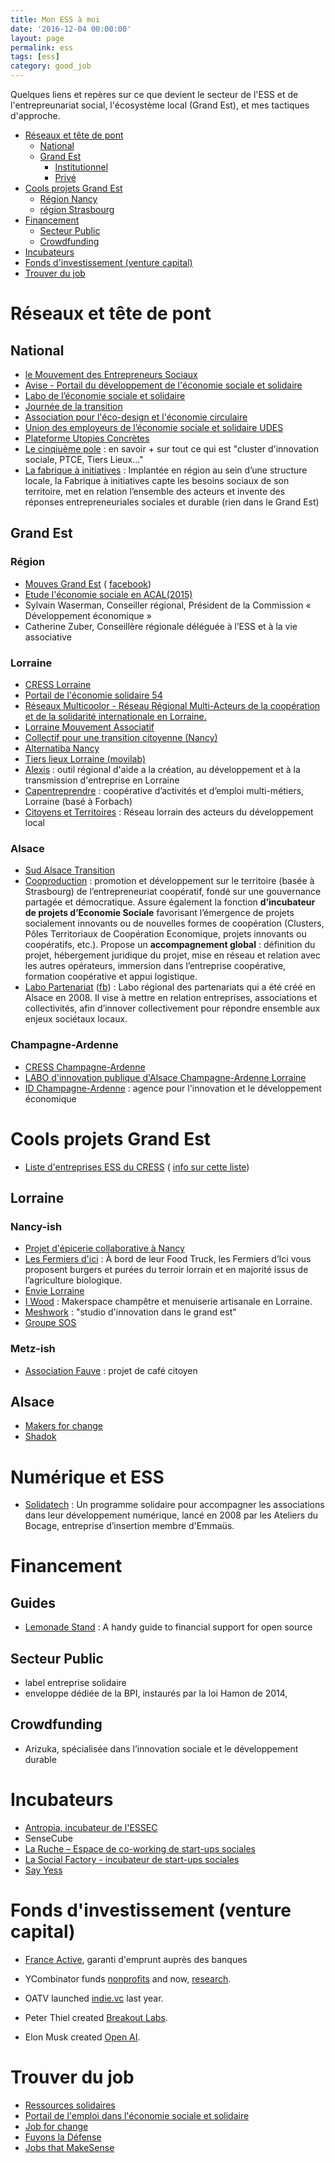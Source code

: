 ```yaml
---
title: Mon ESS à moi
date: '2016-12-04 00:00:00'
layout: page
permalink: ess
tags: [ess]
category: good_job
---
```


Quelques liens et repères sur ce que devient le secteur de l'ESS et de l'entrepreunariat social, l'écosystème local (Grand Est), et mes tactiques d'approche.



<!--more-->

<!-- TOC depthFrom:1 depthTo:6 withLinks:1 updateOnSave:1 orderedList:0 -->

- [Réseaux et tête de pont](#rseaux-et-tte-de-pont)
	- [National](#national)
	- [Grand Est](#grand-est)
		- [Institutionnel](#institutionnel)
		- [Privé](#priv)
- [Cools projets Grand Est](#cools-projets-grand-est)
	- [Région Nancy](#rgion-nancy)
	- [région Strasbourg](#rgion-strasbourg)
- [Financement](#financement)
	- [Secteur Public](#secteur-public)
	- [Crowdfunding](#crowdfunding)
- [Incubateurs](#incubateurs)
- [Fonds d'investissement (venture capital)](#fonds-dinvestissement-venture-capital)
- [Trouver du job](#trouver-du-job)

<!-- /TOC -->



# Réseaux et tête de pont

## National

- [le Mouvement des Entrepreneurs Sociaux](http://mouves.org/)
- [Avise - Portail du développement de l'économie sociale et solidaire](http://www.avise.org/)
- [Labo de l’économie sociale et solidaire](http://www.lelabo-ess.org/?-Presentation-)
- [Journée de la transition](http://www.journeetransition.org/)
- [Association pour l'éco-design et l'économie circulaire](http://www.apedec.org/)
- [Union des employeurs de l’économie sociale et solidaire UDES]()
- [Plateforme Utopies Concrètes](http://utopies-concretes.org/#/fr/map)
- [Le cinqiuème pole](http://lecinquiemepole.fr/?page_id=99) : en savoir + sur tout ce qui est "cluster d'innovation sociale, PTCE, Tiers Lieux..."
- [La fabrique à initiatives](http://fabriqueainitiatives.org/) : Implantée en région au sein d’une structure locale, la Fabrique à initiatives capte les besoins sociaux de son territoire, met en relation l’ensemble des acteurs et invente des réponses entrepreneuriales sociales et durable (rien dans le Grand Est)

## Grand Est

### Région

- [Mouves Grand Est](http://mouves.org/nos-missions/federer-et-influer/federer-les-entrepreneurs-sociaux/lorraine/) ( [facebook](https://www.facebook.com/mouves.lorraine))
- [Etude l'économie sociale en ACAL(2015)](http://www.oref-alsace.org/document/leconomie-sociale-et-solidaire-en-acal)
- Sylvain Waserman, Conseiller régional, Président de la Commission « Développement économique »
- Catherine Zuber, Conseillère régionale déléguée à l’ESS et à la vie associative

### Lorraine

- [CRESS Lorraine](http://www.cress-lorraine.org/fr/accueil.html)
- [Portail de l'économie solidaire 54 ](http://www.economiesolidaire.meurthe-et-moselle.fr/)
- [Réseaux Multicoolor - Réseau Régional Multi-Acteurs de la coopération et de la solidarité internationale en Lorraine.](http://www.multicoolor.org/)
- [Lorraine Mouvement Associatif](http://www.lorrainemouvementassociatif.org/)
- [Collectif pour une transition citoyenne (Nancy)](http://www.transitioncitoyenne.org/)
- [Alternatiba Nancy](http://alternatiba-nancy.fr/)
- [Tiers lieux Lorraine (movilab)](http://movilab.org/index.php?title=Portail:Tiers-Lieux_en_Lorraine)
- [Alexis](http://www.alexis.fr/) : outil régional d'aide a la création, au développement et à la transmission d'entreprise en Lorraine
- [Capentreprendre](http://www.capentreprendre.fr/fr/) :  coopérative d’activités et d’emploi multi-métiers, Lorraine (basé à Forbach)
- [Citoyens et Territoires](http://cpl.asso.fr/) : Réseau lorrain des acteurs du développement local


### Alsace

- [Sud Alsace Transition](http://www.sud-alsace-transition.net/)
- [Cooproduction](http://www.cooproduction.coop/) : promotion et développement sur le territoire (basée à Strasbourg) de l’entrepreneuriat coopératif, fondé sur une gouvernance partagée et démocratique. Assure également la fonction **d’incubateur de projets d’Economie Sociale** favorisant l’émergence de projets socialement innovants ou de nouvelles formes de coopération (Clusters, Pôles Territoriaux de Coopération Economique, projets innovants ou coopératifs, etc.). Propose un **accompagnement global** : définition du projet, hébergement juridique du projet, mise en réseau et relation avec les autres opérateurs, immersion dans l’entreprise coopérative, formation coopérative et appui logistique.
- [Labo Partenariat](http://www.lelabo-partenariats.org/) ([fb](https://www.facebook.com/labodespartenariats/)) :  Labo régional des partenariats qui a été créé en Alsace en 2008. Il vise à mettre en relation entreprises, associations et collectivités, afin d’innover collectivement pour répondre ensemble aux enjeux sociétaux locaux.


### Champagne-Ardenne

- [CRESS Champagne-Ardenne](http://cresca.fr/)
- [LABO d'innovation publique d'Alsace Champagne-Ardenne Lorraine](http://labo-public.fr/)
- [ID Champagne-Ardenne](http://id-champagne-ardenne.fr/fr) : agence pour l'innovation et le développement économique



# Cools projets Grand Est

- [Liste d'entreprises ESS du CRESS](http://liste-entreprises.cncres.org/region/alsace-champagne-ardenne-lorraine/) ( [info sur cette liste](http://www.cress-lorraine.org/fr/liste-des-entreprises-ess.html))

## Lorraine

### Nancy-ish

- [Projet d'épicerie collaborative à Nancy](https://www.facebook.com/epiceriecollabnancy/)
- [Les Fermiers d'ici](http://www.fermiersdici.com/food-truck/) : À bord de leur Food Truck, les Fermiers d’Ici vous proposent burgers et purées du terroir lorrain et en majorité issus de l’agriculture biologique.
- [Envie Lorraine](http://envie-nancy.fr/)
- [I Wood](http://i-wood.fr/) : Makerspace champêtre et menuiserie artisanale en Lorraine.
- [Meshwork](http://meshwork.fr/) : "studio d'innovation dans le grand est"
- [Groupe SOS](http://www.groupe-sos.org/)


### Metz-ish

- [Association Fauve](http://www.associationfauve.org/) : projet de café citoyen

## Alsace

- [Makers for change](http://makersforchange.org/)
- [Shadok](http://makersforchange.org/)


# Numérique et ESS

- [Solidatech](www.solidatech.fr) : Un programme solidaire pour accompagner les associations dans leur développement numérique, lancé en 2008 par les Ateliers du Bocage, entreprise d’insertion
membre d'Emmaüs.

# Financement

## Guides

- [Lemonade Stand](https://github.com/nayafia/lemonade-stand) : A handy guide to financial support for open source

## Secteur Public

- label entreprise solidaire
- enveloppe dédiée de la BPI, instaurés par la loi Hamon de 2014,

## Crowdfunding

- Arizuka, spécialisée dans l’innovation sociale et le développement durable

# Incubateurs

- [Antropia, incubateur de l'ESSEC](http://antropia.essec.fr/)
- SenseCube
- [La Ruche – Espace de co-working de start-ups sociales](http://la-ruche.net/)
- [La Social Factory - incubateur de start-ups sociales](http://social-factory.org/)
- [Say Yess](http://www.say-yess.com/)

# Fonds d'investissement (venture capital)

- [France Active](http://www.franceactive.org/), garanti d'emprunt auprès des banques

- YCombinator funds [nonprofits](https://www.ycombinator.com/nonprofits/) and now, [research](https://ycr.org/).
- OATV launched [indie.vc](http://www.indie.vc/) last year.
- Peter Thiel created [Breakout Labs](http://www.breakoutlabs.org/).
- Elon Musk created [Open AI](http://www.csmonitor.com/Technology/2015/1214/Open-AI-Effort-to-democratize-artificial-intelligence-research).

# Trouver du job

- [Ressources solidaires](http://www.ressources-solidaires.org/spip.php?page=espace-emploi)
- [Portail de l'emploi dans l'économie sociale et solidaire](http://www.emploi-ess.fr/)
- [Job for change](http://jobforchange.org/jobs/)
- [Fuyons la Défense](http://www.fuyonsladefense.com/)
- [Jobs that MakeSense](http://jobs.makesense.org/)

